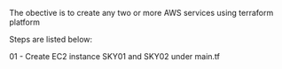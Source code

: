 The obective is to create any two or more AWS services using terraform platform

Steps are listed below:

01 - Create EC2 instance SKY01 and SKY02 under main.tf
